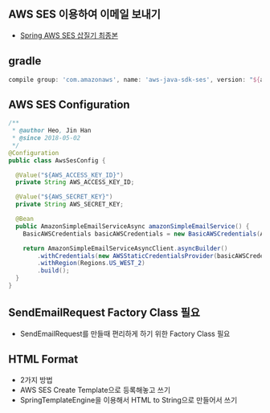 ## AWS SES 이용하여 이메일 보내기
- [Spring AWS SES 삽질기 최종본](https://leoheo.github.io/AWS-SES/)

## gradle
```groovy
compile group: 'com.amazonaws', name: 'aws-java-sdk-ses', version: "${awsSesVersion}"
```

## AWS SES Configuration
```java
/**
 * @author Heo, Jin Han
 * @since 2018-05-02
 */
@Configuration
public class AwsSesConfig {

  @Value("${AWS_ACCESS_KEY_ID}")
  private String AWS_ACCESS_KEY_ID;

  @Value("${AWS_SECRET_KEY}")
  private String AWS_SECRET_KEY;

  @Bean
  public AmazonSimpleEmailServiceAsync amazonSimpleEmailService() {
    BasicAWSCredentials basicAWSCredentials = new BasicAWSCredentials(AWS_ACCESS_KEY_ID, AWS_SECRET_KEY);

    return AmazonSimpleEmailServiceAsyncClient.asyncBuilder()
        .withCredentials(new AWSStaticCredentialsProvider(basicAWSCredentials))
        .withRegion(Regions.US_WEST_2)
        .build();
  }
}

```

## SendEmailRequest Factory Class 필요
- SendEmailRequest를 만들때 편리하게 하기 위한 Factory Class 필요

## HTML Format
- 2가지 방법
- AWS SES Create Template으로 등록해놓고 쓰기
- SpringTemplateEngine을 이용해서 HTML to String으로 만들어서 쓰기